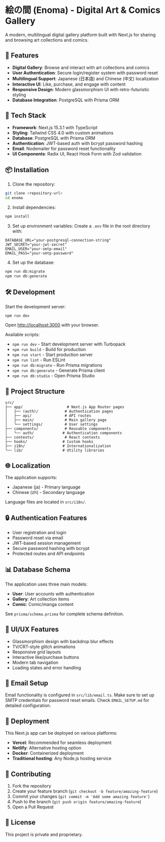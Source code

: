 # 絵の間 (Enoma) - Digital Art & Comics Gallery

A modern, multilingual digital gallery platform built with Next.js for sharing and browsing art collections and comics.

## 🌟 Features

- **Digital Gallery**: Browse and interact with art collections and comics
- **User Authentication**: Secure login/register system with password reset
- **Multilingual Support**: Japanese (日本語) and Chinese (中文) localization
- **Interactive UI**: Like, purchase, and engage with content
- **Responsive Design**: Modern glassmorphism UI with retro-futuristic styling
- **Database Integration**: PostgreSQL with Prisma ORM

## 🚀 Tech Stack

- **Framework**: Next.js 15.3.1 with TypeScript
- **Styling**: Tailwind CSS 4.0 with custom animations
- **Database**: PostgreSQL with Prisma ORM
- **Authentication**: JWT-based auth with bcrypt password hashing
- **Email**: Nodemailer for password reset functionality
- **UI Components**: Radix UI, React Hook Form with Zod validation

## 📦 Installation

1. Clone the repository:
```bash
git clone <repository-url>
cd enoma
```

2. Install dependencies:
```bash
npm install
```

3. Set up environment variables:
Create a `.env` file in the root directory with:
```env
DATABASE_URL="your-postgresql-connection-string"
JWT_SECRET="your-jwt-secret"
EMAIL_USER="your-smtp-email"
EMAIL_PASS="your-smtp-password"
```

4. Set up the database:
```bash
npm run db:migrate
npm run db:generate
```

## 🛠 Development

Start the development server:
```bash
npm run dev
```

Open [http://localhost:3000](http://localhost:3000) with your browser.

Available scripts:
- `npm run dev` - Start development server with Turbopack
- `npm run build` - Build for production
- `npm run start` - Start production server
- `npm run lint` - Run ESLint
- `npm run db:migrate` - Run Prisma migrations
- `npm run db:generate` - Generate Prisma client
- `npm run db:studio` - Open Prisma Studio

## 📁 Project Structure

```
src/
├── app/                    # Next.js App Router pages
│   ├── (auth)/            # Authentication pages
│   ├── api/               # API routes
│   ├── main/              # Main gallery page
│   └── settings/          # User settings
├── components/            # Reusable components
│   └── auth/             # Authentication components
├── contexts/              # React contexts
├── hooks/                # Custom hooks
├── i18n/                 # Internationalization
└── lib/                  # Utility libraries
```

## 🌐 Localization

The application supports:
- Japanese (ja) - Primary language
- Chinese (zh) - Secondary language

Language files are located in `src/i18n/`.

## 🔒 Authentication Features

- User registration and login
- Password reset via email
- JWT-based session management
- Secure password hashing with bcrypt
- Protected routes and API endpoints

## 📊 Database Schema

The application uses three main models:
- **User**: User accounts with authentication
- **Gallery**: Art collection items
- **Comic**: Comic/manga content

See `prisma/schema.prisma` for complete schema definition.

## 🎨 UI/UX Features

- Glassmorphism design with backdrop blur effects
- TV/CRT-style glitch animations
- Responsive grid layouts
- Interactive like/purchase buttons
- Modern tab navigation
- Loading states and error handling

## 📧 Email Setup

Email functionality is configured in `src/lib/email.ts`. Make sure to set up SMTP credentials for password reset emails. Check `EMAIL_SETUP.md` for detailed configuration.

## 🚀 Deployment

This Next.js app can be deployed on various platforms:

- **Vercel**: Recommended for seamless deployment
- **Netlify**: Alternative hosting option
- **Docker**: Containerized deployment
- **Traditional hosting**: Any Node.js hosting service

## 🤝 Contributing

1. Fork the repository
2. Create your feature branch (`git checkout -b feature/amazing-feature`)
3. Commit your changes (`git commit -m 'Add some amazing feature'`)
4. Push to the branch (`git push origin feature/amazing-feature`)
5. Open a Pull Request

## 📝 License

This project is private and proprietary.

